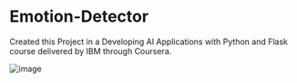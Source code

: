 # Emotion-Detector

Created this Project in a Developing AI Applications with Python and Flask course delivered by IBM through Coursera.

![image](https://github.com/armanazb/Emotion-Detector/assets/144175692/06401b2a-7b1d-4f98-ac91-3a70fca39c6f)
